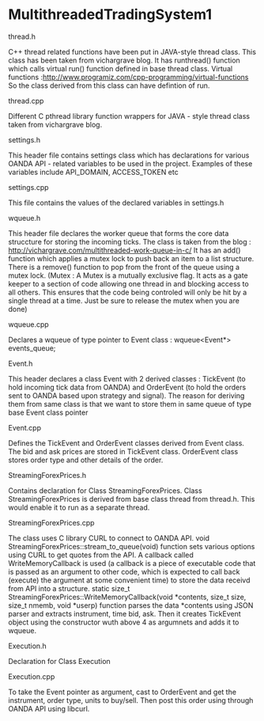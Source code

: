 # MultithreadedTradingSystem1

thread.h

C++ thread related functions have been put in JAVA-style thread class. This class has been taken from vichargrave blog. It has runthread() function which calls virtual run() function defined in base thread class. Virtual functions :http://www.programiz.com/cpp-programming/virtual-functions
So the class derived from this class can have defintion of run.

thread.cpp 

Different C pthread library function wrappers for JAVA - style thread class taken from vichargrave blog.

settings.h

This header file contains settings class which has declarations for various OANDA API - related variables to be used in the project. Examples of these variables include API_DOMAIN, ACCESS_TOKEN etc

settings.cpp

This file contains the values of the declared variables in settings.h

wqueue.h

This header file declares the worker queue that forms the core data struccture for storing the incoming ticks.
The class is taken from the blog :  http://vichargrave.com/multithreaded-work-queue-in-c/ 
It has an add() function which applies a mutex lock to push back an item to a list structure.
There is a remove() function to pop from the front of the queue using a mutex lock.
(Mutex : A Mutex is a mutually exclusive flag. It acts as a gate keeper to a section of code allowing one thread in and blocking access to all others. This ensures that the code being controled will only be hit by a single thread at a time. Just be sure to release the mutex when you are done)

wqueue.cpp

Declares a  wqueue of type pointer to Event class : wqueue<Event*> events_queue;

Event.h

This header declares a class Event with 2 derived classes : TickEvent (to hold incoming tick data from OANDA) and OrderEvent (to hold the orders sent to OANDA based upon strategy and signal). The reason for deriving them from same class is that we want to store them in same queue of type base Event class pointer

Event.cpp

Defines the TickEvent and OrderEvent classes derived from Event class. The bid and ask prices are stored in TickEvent class.
OrderEvent class stores order type and other details of the order.

StreamingForexPrices.h

Contains declaration for Class StreamingForexPrices. Class StreamingForexPrices is derived from base class thread from thread.h. This would enable it to run as a separate thread.

StreamingForexPrices.cpp

The class uses C library CURL to connect to OANDA API. 
void StreamingForexPrices::stream_to_queue(void) function sets various options using CURL to get quotes from the API. A callback called WriteMemoryCallback is used (a callback is a piece of executable code that is passed as an argument to other code, which is expected to call back (execute) the argument at some convenient time) to store the data receivd from API into a structure.
static size_t StreamingForexPrices::WriteMemoryCallback(void *contents, size_t size, size_t nmemb, void *userp) function parses the data *contents using JSON parser and extracts instrument, time bid, ask. Then it creates TickEvent object using the constructor wuth above 4 as argumnets and adds it to wqueue.

Execution.h

Declaration for Class Execution

Execution.cpp

To take the Event pointer as argument, cast to OrderEvent and get the instrument, order type, units to buy/sell. 
Then post this order using through OANDA API using libcurl.






